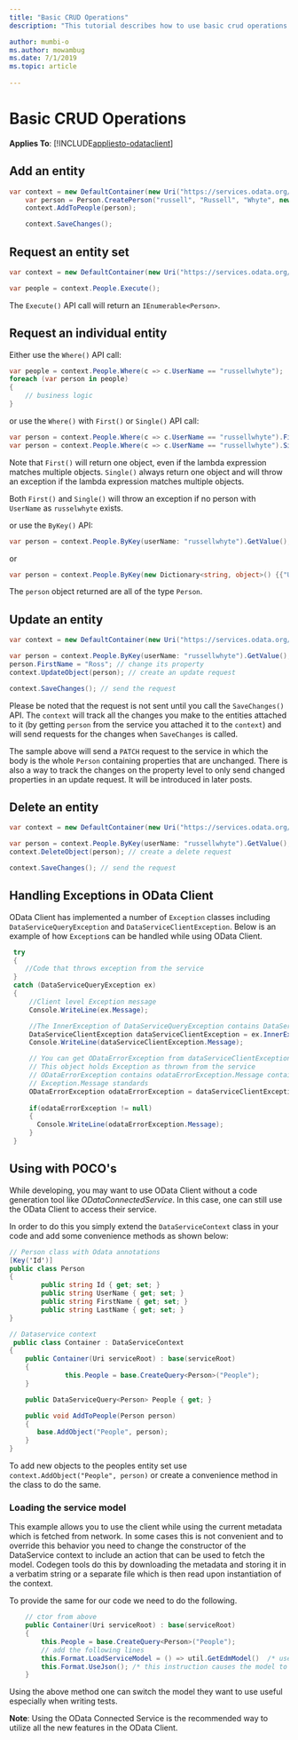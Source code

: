 ```yaml
---
title: "Basic CRUD Operations"
description: "This tutorial describes how to use basic crud operations on the OData Client."

author: mumbi-o
ms.author: mowambug
ms.date: 7/1/2019
ms.topic: article
 
---
```

# Basic CRUD Operations

**Applies To**: [!INCLUDE[appliesto-odataclient](../includes/appliesto-odataclient-v7.md)]

## Add an entity
```csharp
var context = new DefaultContainer(new Uri("https://services.odata.org/V4/(S(y5tuj04bxbfsxzimbxbnauqg))/TripPinServiceRW/"));
    var person = Person.CreatePerson("russell", "Russell", "Whyte", new long());
    context.AddToPeople(person);

    context.SaveChanges();
```

## Request an entity set

```csharp
var context = new DefaultContainer(new Uri("https://services.odata.org/v4/(S(lqbvtwide0ngdev54adgc0lu))/TripPinServiceRW/"));

var people = context.People.Execute();
```

The `Execute()` API call will return an `IEnumerable<Person>`.

## Request an individual entity

Either use the `Where()` API call:

```c#
var people = context.People.Where(c => c.UserName == "russellwhyte");
foreach (var person in people)
{
    // business logic
}
```
or use the `Where()` with `First()` or `Single()` API call:

```c#
var person = context.People.Where(c => c.UserName == "russellwhyte").First();
var person = context.People.Where(c => c.UserName == "russellwhyte").Single();
```
Note that `First()` will return one object, even if the lambda expression matches multiple objects.
`Single()` always return one object and will throw an exception if the lambda expression matches multiple objects.

Both `First()` and `Single()` will throw an exception if no person with `UserName` as `russelwhyte` exists.

or use the `ByKey()` API:

```C#
var person = context.People.ByKey(userName: "russellwhyte").GetValue();
```

or

```C#
var person = context.People.ByKey(new Dictionary<string, object>() {{"UserName", "russellwhyte"}}).GetValue();
```

The `person` object returned are all of the type `Person`.

## Update an entity

``` csharp
var context = new DefaultContainer(new Uri("https://services.odata.org/v4/(S(lqbvtwide0ngdev54adgc0lu))/TripPinServiceRW/"));

var person = context.People.ByKey(userName: "russellwhyte").GetValue(); // get an entity
person.FirstName = "Ross"; // change its property
context.UpdateObject(person); // create an update request

context.SaveChanges(); // send the request
```

Please be noted that the request is not sent until you call the `SaveChanges()` API. The `context` will track all the changes you make to the entities attached to it (by getting `person` from the service you attached it to the `context`) and will send requests for the changes when `SaveChanges` is called.

The sample above will send a `PATCH` request to the service in which the body is the whole `Person` containing properties that are unchanged. There is also a way to track the changes on the property level to only send changed properties in an update request. It will be introduced in later posts.

## Delete an entity

``` csharp
var context = new DefaultContainer(new Uri("https://services.odata.org/v4/(S(lqbvtwide0ngdev54adgc0lu))/TripPinServiceRW/"));

var person = context.People.ByKey(userName: "russellwhyte").GetValue(); // get an entity
context.DeleteObject(person); // create a delete request

context.SaveChanges(); // send the request
```

## Handling Exceptions in OData Client
OData Client has implemented a number of `Exception` classes including `DataServiceQueryException` and `DataServiceClientException`. Below is an example of how `Exception`s can be handled while using OData Client.

``` csharp
 try
 {
    //Code that throws exception from the service
 }
 catch (DataServiceQueryException ex)
 {
     //Client level Exception message
     Console.WriteLine(ex.Message);

     //The InnerException of DataServiceQueryException contains DataServiceClientException
     DataServiceClientException dataServiceClientException = ex.InnerException as DataServiceClientException;
     Console.WriteLine(dataServiceClientException.Message);

     // You can get ODataErrorException from dataServiceClientException.InnerException
     // This object holds Exception as thrown from the service
     // ODataErrorException contains odataErrorException.Message contains a message string that conforms to dotnet
     // Exception.Message standards
     ODataErrorException odataErrorException = dataServiceClientException.InnerException as ODataErrorException;
     
     if(odataErrorException != null)
     {
       Console.WriteLine(odataErrorException.Message);
     }  
 }
```
## Using with POCO's

While developing, you may want to use OData Client without a code generation tool like _ODataConnectedService_. In this case, one can still use the OData Client
to access their service.

In order to do this you simply extend the `DataServiceContext` class in your code and add some convenience methods as shown below:

```csharp
// Person class with Odata annotations
[Key('Id')]
public class Person
{
        public string Id { get; set; }
        public string UserName { get; set; }
        public string FirstName { get; set; }
        public string LastName { get; set; }
}

// Dataservice context
 public class Container : DataServiceContext
{
    public Container(Uri serviceRoot) : base(serviceRoot)
    {
              this.People = base.CreateQuery<Person>("People");
    }

    public DataServiceQuery<Person> People { get; }

    public void AddToPeople(Person person)
    {
       base.AddObject("People", person);
    }
}

```

To add new objects to the peoples entity set use `context.AddObject("People", person)` or create a convenience method in the class to do the same.

### Loading the service model

This example allows you to use the client while using the current metadata which is fetched from network. In some cases this is not convenient and to override this behavior you need to change the constructor of the DataService context to include an action that can be used to fetch the model. Codegen tools do this by downloading the metadata and storing it in a verbatim string or a separate file which is then read upon instantiation of the context.

To provide the same for our code we need to do the following.

```csharp
    // ctor from above
    public Container(Uri serviceRoot) : base(serviceRoot)
    {
        this.People = base.CreateQuery<Person>("People");
        // add the following lines
        this.Format.LoadServiceModel = () => util.GetEdmModel()  /* user action that returns a valid IEdmModel instance */  
        this.Format.UseJson(); /* this instruction causes the model to be loaded instantly else the model is loaded lazily and cached when its needed */
    }

```

Using the above method one can switch the model they want to use useful especially when writing tests.

**Note**: Using the OData Connected Service is the recommended way to utilize all the new features in the OData Client.
